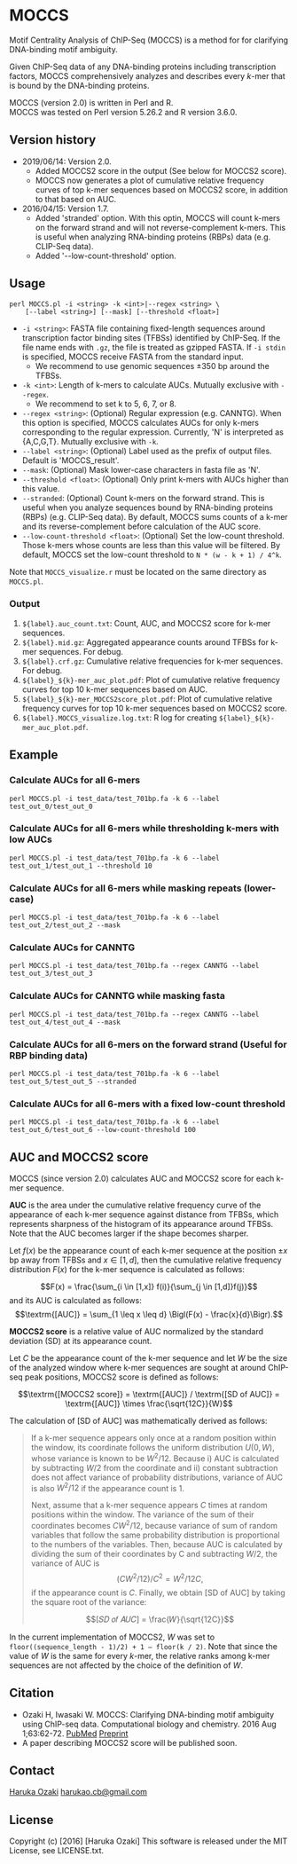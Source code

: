 # MOCCS

Motif Centrality Analysis of ChIP-Seq (MOCCS) is a method for for clarifying DNA-binding motif ambiguity.

Given ChIP-Seq data of any DNA-binding proteins including transcription factors, MOCCS comprehensively analyzes and describes every $k$-mer that is bound by the DNA-binding proteins.

MOCCS (version 2.0) is written in Perl and R.  
MOCCS was tested on Perl version 5.26.2 and R version 3.6.0.


## Version history

- 2019/06/14: Version 2.0.
	- Added MOCCS2 score in the output (See below for MOCCS2 score).
	- MOCCS now generates a plot of cumulative relative frequency curves of top k-mer sequences based on MOCCS2 score, in addition to that based on AUC.
- 2016/04/15: Version 1.7.
	- Added 'stranded' option. With this optin, MOCCS will count k-mers on the forward strand and will not reverse-complement k-mers. This is useful when analyzing RNA-binding proteins (RBPs) data (e.g. CLIP-Seq data).
	- Added '--low-count-threshold' option.

## Usage

	perl MOCCS.pl -i <string> -k <int>|--regex <string> \
		[--label <string>] [--mask] [--threshold <float>]

- `-i <string>`: FASTA file containing fixed-length sequences around transcription factor binding sites (TFBSs) identified by ChIP-Seq. If the file name ends with `.gz`, the file is treated as gzipped FASTA. If `-i stdin` is specified, MOCCS receive FASTA from the standard input.
	- We recommend to use genomic sequences ±350 bp around the TFBSs.
- `-k <int>`: Length of k-mers to calculate AUCs. Mutually exclusive with `--regex`.
	- We recommend to set k to 5, 6, 7, or 8.
- `--regex <string>`: (Optional) Regular expression (e.g. CANNTG). When this option is specified, MOCCS calculates AUCs for only k-mers corresponding to the regular expression. Currently, 'N' is interpreted as {A,C,G,T}. Mutually exclusive with `-k`.
- `--label <string>`: (Optional) Label used as the prefix of output files. Default is 'MOCCS_result'.
- `--mask`: (Optional) Mask lower-case characters in fasta file as 'N'.
- `--threshold <float>`: (Optional) Only print k-mers with AUCs higher than this value.
- `--stranded`: (Optional) Count k-mers on the forward strand. This is useful when you analyze sequences bound by RNA-binding proteins (RBPs) (e.g. CLIP-Seq data). By default, MOCCS sums counts of a k-mer and its reverse-complement before calculation of the AUC score.
- `--low-count-threshold <float>`: (Optional) Set the low-count threshold. Those k-mers whose counts are less than this value will be filtered. By default, MOCCS set the low-count threshold to `N * (w - k + 1) / 4^k`.

Note that `MOCCS_visualize.r` must be located on the same directory as `MOCCS.pl`.

### Output

1. `${label}.auc_count.txt`: Count, AUC, and MOCCS2 score for k-mer sequences.
2. `${label}.mid.gz`: Aggregated appearance counts around TFBSs for k-mer sequences. For debug.
3. `${label}.crf.gz`: Cumulative relative frequencies for k-mer sequences. For debug.
4. `${label}_${k}-mer_auc_plot.pdf`: Plot of cumulative relative frequency curves for top 10 k-mer sequences based on AUC.
5. `${label}_${k}-mer_MOCCS2score_plot.pdf`: Plot of cumulative relative frequency curves for top 10 k-mer sequences based on MOCCS2 score.
6. `${label}.MOCCS_visualize.log.txt`: R log for creating `${label}_${k}-mer_auc_plot.pdf`.


## Example
### Calculate AUCs for all 6-mers

	perl MOCCS.pl -i test_data/test_701bp.fa -k 6 --label test_out_0/test_out_0

### Calculate AUCs for all 6-mers while thresholding k-mers with low AUCs

	perl MOCCS.pl -i test_data/test_701bp.fa -k 6 --label test_out_1/test_out_1 --threshold 10

### Calculate AUCs for all 6-mers while masking repeats (lower-case)

	perl MOCCS.pl -i test_data/test_701bp.fa -k 6 --label test_out_2/test_out_2 --mask

### Calculate AUCs for CANNTG

	perl MOCCS.pl -i test_data/test_701bp.fa --regex CANNTG --label test_out_3/test_out_3

### Calculate AUCs for CANNTG while masking fasta

	perl MOCCS.pl -i test_data/test_701bp.fa --regex CANNTG --label test_out_4/test_out_4 --mask

### Calculate AUCs for all 6-mers on the forward strand (Useful for RBP binding data)

	perl MOCCS.pl -i test_data/test_701bp.fa -k 6 --label test_out_5/test_out_5 --stranded

### Calculate AUCs for all 6-mers with a fixed low-count threshold

	perl MOCCS.pl -i test_data/test_701bp.fa -k 6 --label test_out_6/test_out_6 --low-count-threshold 100

## AUC and MOCCS2 score
MOCCS (since version 2.0) calculates AUC and MOCCS2 score for each k-mer sequence.

**AUC** is the area under the cumulative relative frequency curve of the appearance of each k-mer sequence against distance from TFBSs, which represents sharpness of the histogram of its appearance around TFBSs. Note that the AUC becomes larger if the shape becomes sharper.

Let $f(x)$ be the appearance count of each k-mer sequence at the position  $±x$ bp away from TFBSs and $x \in [1,d]$, then the cumulative relative frequency distribution $F(x)$ for the k-mer sequence is calculated as follows:

$$F(x) = \frac{\sum_{i \in [1,x]} f(i)}{\sum_{j \in [1,d]}f(j)}$$
and its AUC is calculated as follows:
$$\textrm{[AUC]} = \sum_{1 \leq x \leq d} \Bigl(F(x) - \frac{x}{d}\Bigr).$$


**MOCCS2 score** is a relative value of AUC normalized by the standard deviation (SD) at its appearance count.

Let $C$ be the appearance count of the k-mer sequence and let $W$ be the size of the analyzed window where k-mer sequences are sought at around ChIP-seq peak positions, MOCCS2 score is defined as follows:

$$\textrm{[MOCCS2 score]} = \textrm{[AUC]} / \textrm{[SD of AUC]} = \textrm{[AUC]} \times \frac{\sqrt{12C}}{W}$$

The calculation of [SD of AUC] was mathematically derived as follows:

> If a k-mer sequence appears only once at a random position within the window, its coordinate follows the uniform distribution $U(0, W)$, whose variance is known to be $W^2 / 12$. Because i) AUC is calculated by subtracting $W / 2$ from the coordinate and ii) constant subtraction does not affect variance of probability distributions, variance of AUC is also $W^2 / 12$ if the appearance count is $1$.
>
> Next, assume that a k-mer sequence appears $C$ times at random positions within the window. The variance of the sum of their coordinates becomes $CW^2 / 12$, because variance of sum of random variables that follow the same probability distribution is proportional to the numbers of the variables.  Then, because AUC is calculated by dividing the sum of their coordinates by C and subtracting $W/2$, the variance of AUC is
> $$(CW^2 /12)/C^2 =W^2 /12C ,$$
> if the appearance count is $C$. Finally, we obtain [SD of AUC] by taking the square root of the variance:
>
> $$[𝑆𝐷 𝑜𝑓 𝐴𝑈𝐶] = \frac{𝑊}{\sqrt{12C}}$$

In the current implementation of MOCCS2, $W$ was set to `floor((sequence_length - 1)/2) + 1 – floor(k / 2)`. Note that since the value of $W$ is the same for every $k$-mer, the relative ranks among k-mer sequences are not affected by the choice of the definition of $W$.

## Citation

- Ozaki H, Iwasaki W. MOCCS: Clarifying DNA-binding motif ambiguity using ChIP-seq data. Computational biology and chemistry. 2016 Aug 1;63:62-72. [PubMed](https://www.ncbi.nlm.nih.gov/pubmed/26971251) [Preprint](http://yuifu.github.io/pdf/2016_moccs.pdf)
- A paper describing MOCCS2 score will be published soon.

## Contact

[Haruka Ozaki](https://yuifu.github.io/) <harukao.cb@gmail.com>

## License

Copyright (c) [2016] [Haruka Ozaki]
This software is released under the MIT License, see LICENSE.txt.
